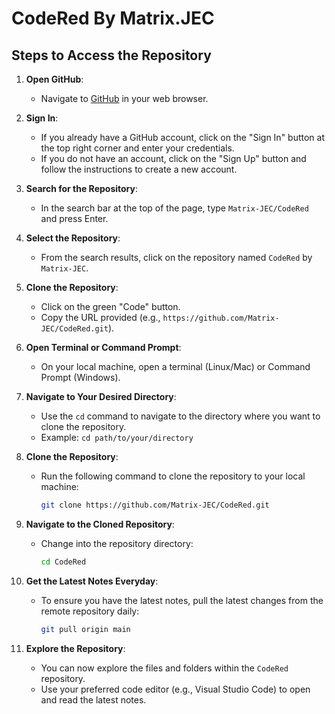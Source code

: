 # **CodeRed By Matrix.JEC**

## Steps to Access the Repository

1. **Open GitHub**:
   - Navigate to [GitHub](https://github.com) in your web browser.

2. **Sign In**:
   - If you already have a GitHub account, click on the "Sign In" button at the top right corner and enter your credentials.
   - If you do not have an account, click on the "Sign Up" button and follow the instructions to create a new account.

3. **Search for the Repository**:
   - In the search bar at the top of the page, type `Matrix-JEC/CodeRed` and press Enter.

4. **Select the Repository**:
   - From the search results, click on the repository named `CodeRed` by `Matrix-JEC`.

5. **Clone the Repository**:
   - Click on the green "Code" button.
   - Copy the URL provided (e.g., `https://github.com/Matrix-JEC/CodeRed.git`).

6. **Open Terminal or Command Prompt**:
   - On your local machine, open a terminal (Linux/Mac) or Command Prompt (Windows).

7. **Navigate to Your Desired Directory**:
   - Use the `cd` command to navigate to the directory where you want to clone the repository.
   - Example: `cd path/to/your/directory`

8. **Clone the Repository**:
   - Run the following command to clone the repository to your local machine:
     ```sh
     git clone https://github.com/Matrix-JEC/CodeRed.git
     ```

9. **Navigate to the Cloned Repository**:
   - Change into the repository directory:
     ```sh
     cd CodeRed
     ```

10. **Get the Latest Notes Everyday**:
    - To ensure you have the latest notes, pull the latest changes from the remote repository daily:
      ```sh
      git pull origin main
      ```

11. **Explore the Repository**:
    - You can now explore the files and folders within the `CodeRed` repository.
    - Use your preferred code editor (e.g., Visual Studio Code) to open and read the latest notes.
